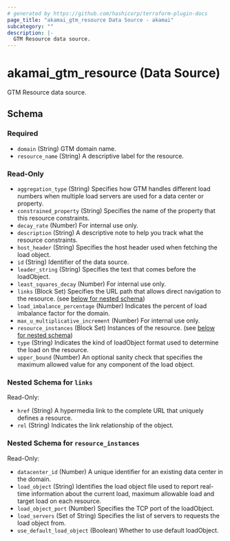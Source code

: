 ```yaml
---
# generated by https://github.com/hashicorp/terraform-plugin-docs
page_title: "akamai_gtm_resource Data Source - akamai"
subcategory: ""
description: |-
  GTM Resource data source.
---
```


# akamai_gtm_resource (Data Source)

GTM Resource data source.



<!-- schema generated by tfplugindocs -->
## Schema

### Required

- `domain` (String) GTM domain name.
- `resource_name` (String) A descriptive label for the resource.

### Read-Only

- `aggregation_type` (String) Specifies how GTM handles different load numbers when multiple load servers are used for a data center or property.
- `constrained_property` (String) Specifies the name of the property that this resource constraints.
- `decay_rate` (Number) For internal use only.
- `description` (String) A descriptive note to help you track what the resource constraints.
- `host_header` (String) Specifies the host header used when fetching the load object.
- `id` (String) Identifier of the data source.
- `leader_string` (String) Specifies the text that comes before the loadObject.
- `least_squares_decay` (Number) For internal use only.
- `links` (Block Set) Specifies the URL path that allows direct navigation to the resource. (see [below for nested schema](#nestedblock--links))
- `load_imbalance_percentage` (Number) Indicates the percent of load imbalance factor for the domain.
- `max_u_multiplicative_increment` (Number) For internal use only.
- `resource_instances` (Block Set) Instances of the resource. (see [below for nested schema](#nestedblock--resource_instances))
- `type` (String) Indicates the kind of loadObject format used to determine the load on the resource.
- `upper_bound` (Number) An optional sanity check that specifies the maximum allowed value for any component of the load object.

<a id="nestedblock--links"></a>
### Nested Schema for `links`

Read-Only:

- `href` (String) A hypermedia link to the complete URL that uniquely defines a resource.
- `rel` (String) Indicates the link relationship of the object.


<a id="nestedblock--resource_instances"></a>
### Nested Schema for `resource_instances`

Read-Only:

- `datacenter_id` (Number) A unique identifier for an existing data center in the domain.
- `load_object` (String) Identifies the load object file used to report real-time information about the current load, maximum allowable load and target load on each resource.
- `load_object_port` (Number) Specifies the TCP port of the loadObject.
- `load_servers` (Set of String) Specifies the list of servers to requests the load object from.
- `use_default_load_object` (Boolean) Whether to use default loadObject.
